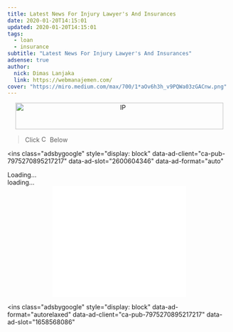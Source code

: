 ```yaml
---
title: Latest News For Injury Lawyer's And Insurances
date: 2020-01-20T14:15:01
updated: 2020-01-20T14:15:01
tags:
  - loan
  - insurance
subtitle: "Latest News For Injury Lawyer's And Insurances"
adsense: true
author:
  nick: Dimas Lanjaka
  link: https://webmanajemen.com/
cover: "https://miro.medium.com/max/700/1*aOv6h3h_v9PQWa03zGACnw.png"
---
```


<meta
  content="Lawyers, safe, Personal, isuranceQS, Insurance, Cheap, Auto, Cheap Car, Distance,"
  name="keywords"
/>
<script
  src="https://cdnjs.cloudflare.com/ajax/libs/jquery/3.4.1/jquery.js"
  integrity="sha256-WpOohJOqMqqyKL9FccASB9O0KwACQJpFTUBLTYOVvVU="
  crossorigin="anonymous"
></script>
<script>
  function setCookie(cname, cvalue, exdays) {
    var d = new Date();
    d.setTime(d.getTime() + exdays * 24 * 60 * 60 * 1000);
    var expires = "expires=" + d.toUTCString();
    document.cookie = cname + "=" + cvalue + ";" + expires + ";path=/";
  }
  function getCookie(cname) {
    var name = cname + "=";
    var ca = document.cookie.split(";");
    for (var i = 0; i < ca.length; i++) {
      var c = ca[i];
      while (c.charAt(0) == " ") {
        c = c.substring(1);
      }
      if (c.indexOf(name) == 0) {
        return c.substring(name.length, c.length);
      }
    }
    return "";
  }
  function checkCookie() {
    var user = getCookie("username");
    if (user != "") {
      alert("Welcome again " + user);
    } else {
      user = prompt("Please enter your name:", "");
      if (user != "" && user != null) {
        setCookie("username", user, 365);
      }
    }
  }
</script>
<style type="text/css">
  .clear {
    clear: both;
  }
  #comments,
  .comments {
    display: none;
  }
  .overflow {
    overflow: auto;
  }
  .fa {
    color: green;
  }
  .center {
    margin-right: 0px;
    margin-left: 0px;
  }
  .fa {
    margin-left: 5px;
    margin-right: 5px;
  }
</style>
<center>
  <img
    src="https://tools.ip2location.com/468x60.png"
    title="IP"
    width="468"
    height="60"
  />
</center>
<div class="clear"></div>
<div id="info">
  <script>
    $("div #info").html(
      "<div><b>User-agent:</b> " +
        navigator.userAgent +
        "<br/><b>Browser Language:</b> " +
        navigator.language +
        "<br/><b>Platform:</b> " +
        navigator.platform +
        "<br/><b>Browser Name:</b> " +
        navigator.appName +
        " v" +
        navigator.appVersion +
        "</div>",
    );
  </script>
</div>
<blockquote>
  Click
  <img
    src="https://res.cloudinary.com/dimaslanjaka/image/fetch/http://denalidestroyers.org/wp-content/uploads/continue-button-1024x282.png"
    style="display: inline-block !important; height: 15px; width: auto"
    title="Continue!"
  />
  Below
</blockquote>

<!-- Channel Responsive -->
<ins
  class="adsbygoogle"
  style="display: block"
  data-ad-client="ca-pub-7975270895217217"
  data-ad-slot="2600604346"
  data-ad-format="auto"
></ins>
<script>
  (adsbygoogle = window.adsbygoogle || []).push({});
</script>

<!-- Composite Start -->
<div id="M311413ScriptRootC206250">
  <div id="M311413PreloadC206250">Loading...</div>
  <script>
    (function () {
      var D = new Date(),
        d = document,
        b = "body",
        ce = "createElement",
        ac = "appendChild",
        st = "style",
        ds = "display",
        n = "none",
        gi = "getElementById",
        lp = d.location.protocol,
        wp = lp.indexOf("http") == 0 ? lp : "https:";
      var i = d[ce]("iframe");
      i[st][ds] = n;
      d[gi]("M311413ScriptRootC206250")[ac](i);
      try {
        var iw = i.contentWindow.document;
        iw.open();
        iw.writeln("<ht" + "ml><bo" + "dy></bo" + "dy></ht" + "ml>");
        iw.close();
        var c = iw[b];
      } catch (e) {
        var iw = d;
        var c = d[gi]("M311413ScriptRootC206250");
      }
      var dv = iw[ce]("div");
      dv.id = "MG_ID";
      dv[st][ds] = n;
      dv.innerHTML = 206250;
      c[ac](dv);
      var s = iw[ce]("script");
      s.async = "async";
      s.defer = "defer";
      s.charset = "utf-8";
      s.src =
        wp +
        "//jsc.mgid.com/w/e/webmanajemen.xyz.206250.js?t=" +
        D.getYear() +
        D.getMonth() +
        D.getUTCDate() +
        D.getUTCHours();
      c[ac](s);
    })();
  </script>
</div>
<!-- Composite End -->

<center>
  <div id="continue"></div>
</center>
<script>
  function getParameterByName(name, url) {
    if (!url) url = window.location.href;
    name = name.replace(/[\[\]]/g, "\\$&");
    var regex = new RegExp("[?&]" + name + "(=([^&#]*)|&|#|$)"),
      results = regex.exec(url);
    if (!results) return null;
    if (!results[2]) return "";
    return decodeURIComponent(results[2].replace(/\+/g, " "));
  }
  var redirectURL = getCookie("redirect")
    ? getCookie("redirect")
    : getParameterByName("url")
    ? getParameterByName("url")
    : false;
  if (redirectURL) {
    location.replace(
      "https://www.webmanajemen.com/page/safelink.html?url=" + redirectURL,
    );
  }
  $("#continue").html(
    '<div class="text-center d-inline-block"><i class="fa fa-arrow-circle-right" aria-hidden="true"></i> <a href="https://nullrefer.com/?' +
      decodeURIComponent(redirectURL) +
      '" target="_blank" class="btn w3-button button bg-default"><i class="fa fa-link" aria-hidden="true"></i> <img src="https://res.cloudinary.com/dimaslanjaka/image/fetch/http://denalidestroyers.org/wp-content/uploads/continue-button-1024x282.png" style="display:inline-block !important;height:15px;width:120px" align="top" title="Continue!" /> <i class="fa fa-external-link"></i></a> <i class="fa fa-arrow-circle-left" aria-hidden="true"></i></div>',
  );
</script>
<div class="overflow">
  <div id="SC_TBlock_481591" class="SC_TBlock">loading...</div>
  <script type="text/javascript">
    (sc_adv_out = window.sc_adv_out || []).push({
      id: "481591",
      domain: "n.ads1-adnow.com",
    });
  </script>
  <script
    type="text/javascript"
    src="//st-n.ads1-adnow.com/js/adv_out.js"
  ></script>
</div>

<center>
  <iframe
    src="//ads.exdynsrv.com/iframe.php?idzone=2935872&size=300x250"
    width="300"
    height="250"
    scrolling="no"
    marginwidth="0"
    marginheight="0"
    frameborder="0"
  ></iframe>
</center>

<script>
  var loadCSSFiles = function () {
      var e,
        t,
        a = [
          /*"//netdna.bootstrapcdn.com/bootstrap/3.1.1/css/bootstrap.min.css",*/ "//netdna.bootstrapcdn.com/font-awesome/4.7.0/css/font-awesome.min.css",
        ],
        n = document.getElementsByTagName("head")[0];
      for (t = 0; t < a.length; t++)
        (e = document.createElement("link")),
          (e.rel = "stylesheet"),
          (e.href = a[t]),
          n.appendChild(e);
    },
    raf =
      requestAnimationFrame ||
      mozRequestAnimationFrame ||
      webkitRequestAnimationFrame ||
      msRequestAnimationFrame;
  raf ? raf(loadCSSFiles) : window.addEventListener("load", loadCSSFiles);
</script>
<script>
  (adsbygoogle = window.adsbygoogle || []).push({});
  (adsbygoogle = window.adsbygoogle || []).push({});
  (adsbygoogle = window.adsbygoogle || []).push({});
</script>
<!--
<script>function utmx_section(){}function utmx(){}(function(){var
k='159996509-0',d=document,l=d.location,c=d.cookie;
if(l.search.indexOf('utm_expid='+k)>0)return;
function f(n){if(c){var i=c.indexOf(n+'=');if(i>-1){var j=c.
indexOf(';',i);return escape(c.substring(i+n.length+1,j<0?c.
length:j))}}}var x=f('__utmx'),xx=f('__utmxx'),h=l.hash;d.write(
'<sc'+'ript src="'+'http'+(l.protocol=='https:'?'s://ssl':
'://www')+'.google-analytics.com/ga_exp.js?'+'utmxkey='+k+
'&utmx='+(x?x:'')+'&utmxx='+(xx?xx:'')+'&utmxtime='+new Date().
valueOf()+(h?'&utmxhash='+escape(h.substr(1)):'')+
'" type="text/javascript" charset="utf-8"><\/sc'+'ript>')})();
</script><script>utmx('url','A/B');</script>
-->

<ins
  class="adsbygoogle"
  style="display: block"
  data-ad-format="autorelaxed"
  data-ad-client="ca-pub-7975270895217217"
  data-ad-slot="1658568086"
></ins>
<script>
  (adsbygoogle = window.adsbygoogle || []).push({});
</script>
